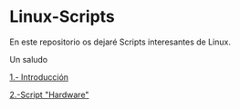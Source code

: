 # Linux-Scripts
<p>En este repositorio os dejaré Scripts interesantes de Linux.</p>
<p>Un saludo</p>

<p><a href="https://github.com/juanglez01/Linux-Scripts/blob/57391c74db176dccdf1f2d0c7436dc6b3d35b01f/Introduccion.md">1.- Introducción</p>
<p><a href="Hardware/Hardware.md">2.-Script "Hardware"</p>

